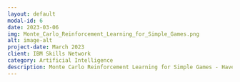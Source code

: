 ```yaml
---
layout: default
modal-id: 6
date: 2023-03-06
img: Monte_Carlo_Reinforcement_Learning_for_Simple_Games.png
alt: image-alt
project-date: March 2023
client: IBM Skills Network
category: Artificial Intelligence
description: Monte Carlo Reinforcement Learning for Simple Games - Have you ever thought about training your own recommendation system or building your own robot or creating your own chess AI that can beat even the most experienced player? Reinforcement Learning is what you need. In this project, you will explore the basics of Reinforcement Learning and Monte Carlo Method. You will learn about training your own agent to navigate and succeed in simple and complex games/environments. Discover better ways to train your agent and how to work with the environment. Link - https://cognitiveclass.ai/courses/course-v1:IBM+GPXX0MNFRU+v1
---
```

